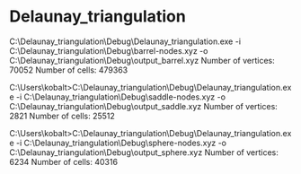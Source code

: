 # Delaunay_triangulation
C:\Delaunay_triangulation\Debug\Delaunay_triangulation.exe -i C:\Delaunay_triangulation\Debug\barrel-nodes.xyz -o C:\Delaunay_triangulation\Debug\output_barrel.xyz
Number of vertices: 70052
Number of cells: 479363

C:\Users\kobalt>C:\Delaunay_triangulation\Debug\Delaunay_triangulation.exe -i C:\Delaunay_triangulation\Debug\saddle-nodes.xyz -o C:\Delaunay_triangulation\Debug\output_saddle.xyz
Number of vertices: 2821
Number of cells: 25512

C:\Users\kobalt>C:\Delaunay_triangulation\Debug\Delaunay_triangulation.exe -i C:\Delaunay_triangulation\Debug\sphere-nodes.xyz -o C:\Delaunay_triangulation\Debug\output_sphere.xyz
Number of vertices: 6234
Number of cells: 40316
